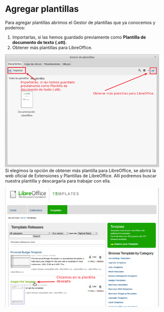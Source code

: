 
# Agregar plantillas

Para agregar plantillas abrimos el Gestor de plantillas que ya conocemos y podemos:

1. Importarlas, si las hemos guardado previamente como **Plantilla de documento de texto (.ott).**
1. Obtener más plantillas para LibreOffice.

![](img/Gestor_de_plantillas_223.png)
Si elegimos la opción de obtener más plantilla para LibreOffice, se abrirá la web oficial de Extensiones y Plantillas de LibreOffice. Allí podremos buscar nuestra plantilla y descargarla para trabajar con ella.

![](img/Seleccion_225.png)
